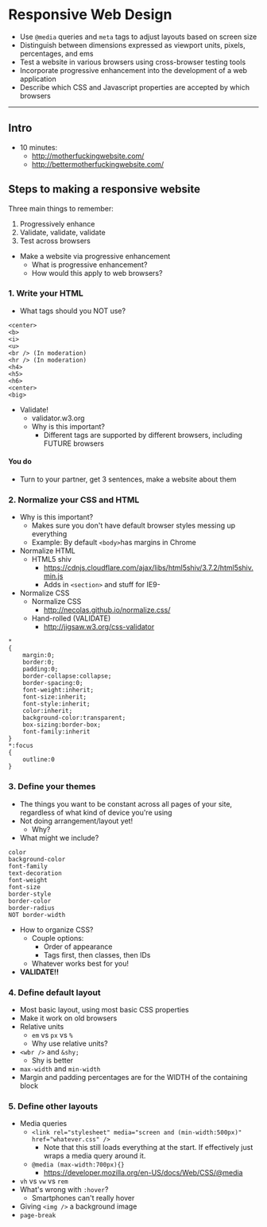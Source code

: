 # Responsive Web Design

- Use `@media` queries and `meta` tags to adjust layouts based on screen size
- Distinguish between dimensions expressed as viewport units, pixels, percentages, and ems
- Test a website in various browsers using cross-browser testing tools
- Incorporate progressive enhancement into the development of a web application
- Describe which CSS and Javascript properties are accepted by which browsers

---

## Intro

- 10 minutes:
  - http://motherfuckingwebsite.com/
  - http://bettermotherfuckingwebsite.com/

## Steps to making a responsive website

Three main things to remember:
1. Progressively enhance
2. Validate, validate, validate
3. Test across browsers


- Make a website via progressive enhancement
  - What is progressive enhancement?
  - How would this apply to web browsers?

### 1. Write your HTML
- What tags should you NOT use?
```
<center>
<b>
<i>
<u>
<br /> (In moderation)
<hr /> (In moderation)
<h4>
<h5>
<h6>
<center>
<big>
```
- Validate!
  - validator.w3.org
  - Why is this important?
    - Different tags are supported by different browsers, including FUTURE browsers

#### You do
- Turn to your partner, get 3 sentences, make a website about them

### 2. Normalize your CSS and HTML
- Why is this important?
  - Makes sure you don't have default browser styles messing up everything
  - Example: By default `<body>`has margins in Chrome
- Normalize HTML
  - HTML5 shiv
    - https://cdnjs.cloudflare.com/ajax/libs/html5shiv/3.7.2/html5shiv.min.js
    - Adds in `<section>` and stuff for IE9-
- Normalize CSS
  - Normalize CSS
    - http://necolas.github.io/normalize.css/
  - Hand-rolled (VALIDATE)
    - http://jigsaw.w3.org/css-validator
```
*
{
	margin:0;
	border:0;
	padding:0;
	border-collapse:collapse;
	border-spacing:0;
	font-weight:inherit;
	font-size:inherit;
	font-style:inherit;
	color:inherit;
	background-color:transparent;
	box-sizing:border-box;
	font-family:inherit
}
*:focus
{
	outline:0
}
```

### 3. Define your themes
- The things you want to be constant across all pages of your site, regardless of what kind of device you're using
- Not doing arrangement/layout yet!
  - Why?
- What might we include?
```
color
background-color
font-family
text-decoration
font-weight
font-size
border-style
border-color
border-radius
NOT border-width
```

- How to organize CSS?
  - Couple options:
    - Order of appearance
    - Tags first, then classes, then IDs
  - Whatever works best for you!
- **VALIDATE!!**

### 4. Define default layout
- Most basic layout, using most basic CSS properties
- Make it work on old browsers
- Relative units
  - `em` vs `px` vs `%`
  - Why use relative units?
- `<wbr />` and `&shy;`
  - Shy is better
- `max-width` and `min-width`
- Margin and padding percentages are for the WIDTH of the containing block

### 5. Define other layouts
- Media queries
  - `<link rel="stylesheet" media="screen and (min-width:500px)" href="whatever.css" />`
    - Note that this still loads everything at the start. If effectively just wraps a media query around it.
  - `@media (max-width:700px){}`
    - https://developer.mozilla.org/en-US/docs/Web/CSS/@media
- `vh` vs `vw` vs `rem`
- What's wrong with `:hover`?
  - Smartphones can't really hover
- Giving `<img />` a background image
- `page-break`
